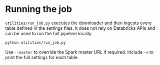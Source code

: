 # Running the job

`utilities/run_job.py` executes the downloader and then ingests every table defined in the settings files. It does not rely on Databricks APIs and can be used to run the full pipeline locally.

```bash
python utilities/run_job.py
```

Use `--master` to override the Spark master URL if required. Include `-v` to print the full settings for each table.
